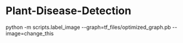 # Plant-Disease-Detection

python -m scripts.label_image --graph=tf_files/optimized_graph.pb --image=change_this
